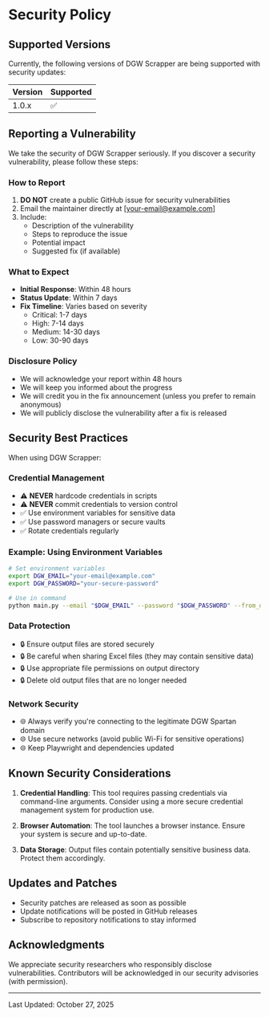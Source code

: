 # Security Policy

## Supported Versions

Currently, the following versions of DGW Scrapper are being supported with security updates:

| Version | Supported          |
| ------- | ------------------ |
| 1.0.x   | :white_check_mark: |

## Reporting a Vulnerability

We take the security of DGW Scrapper seriously. If you discover a security vulnerability, please follow these steps:

### How to Report

1. **DO NOT** create a public GitHub issue for security vulnerabilities
2. Email the maintainer directly at [your-email@example.com]
3. Include:
   - Description of the vulnerability
   - Steps to reproduce the issue
   - Potential impact
   - Suggested fix (if available)

### What to Expect

- **Initial Response**: Within 48 hours
- **Status Update**: Within 7 days
- **Fix Timeline**: Varies based on severity
  - Critical: 1-7 days
  - High: 7-14 days
  - Medium: 14-30 days
  - Low: 30-90 days

### Disclosure Policy

- We will acknowledge your report within 48 hours
- We will keep you informed about the progress
- We will credit you in the fix announcement (unless you prefer to remain anonymous)
- We will publicly disclose the vulnerability after a fix is released

## Security Best Practices

When using DGW Scrapper:

### Credential Management

- ⚠️ **NEVER** hardcode credentials in scripts
- ⚠️ **NEVER** commit credentials to version control
- ✅ Use environment variables for sensitive data
- ✅ Use password managers or secure vaults
- ✅ Rotate credentials regularly

### Example: Using Environment Variables

```bash
# Set environment variables
export DGW_EMAIL="your-email@example.com"
export DGW_PASSWORD="your-secure-password"

# Use in command
python main.py --email "$DGW_EMAIL" --password "$DGW_PASSWORD" --from_date 01/01/2024 --to_date 31/01/2024
```

### Data Protection

- 🔒 Ensure output files are stored securely
- 🔒 Be careful when sharing Excel files (they may contain sensitive data)
- 🔒 Use appropriate file permissions on output directory
- 🔒 Delete old output files that are no longer needed

### Network Security

- 🌐 Always verify you're connecting to the legitimate DGW Spartan domain
- 🌐 Use secure networks (avoid public Wi-Fi for sensitive operations)
- 🌐 Keep Playwright and dependencies updated

## Known Security Considerations

1. **Credential Handling**: This tool requires passing credentials via command-line arguments. Consider using a more secure credential management system for production use.

2. **Browser Automation**: The tool launches a browser instance. Ensure your system is secure and up-to-date.

3. **Data Storage**: Output files contain potentially sensitive business data. Protect them accordingly.

## Updates and Patches

- Security patches are released as soon as possible
- Update notifications will be posted in GitHub releases
- Subscribe to repository notifications to stay informed

## Acknowledgments

We appreciate security researchers who responsibly disclose vulnerabilities. Contributors will be acknowledged in our security advisories (with permission).

---

Last Updated: October 27, 2025
